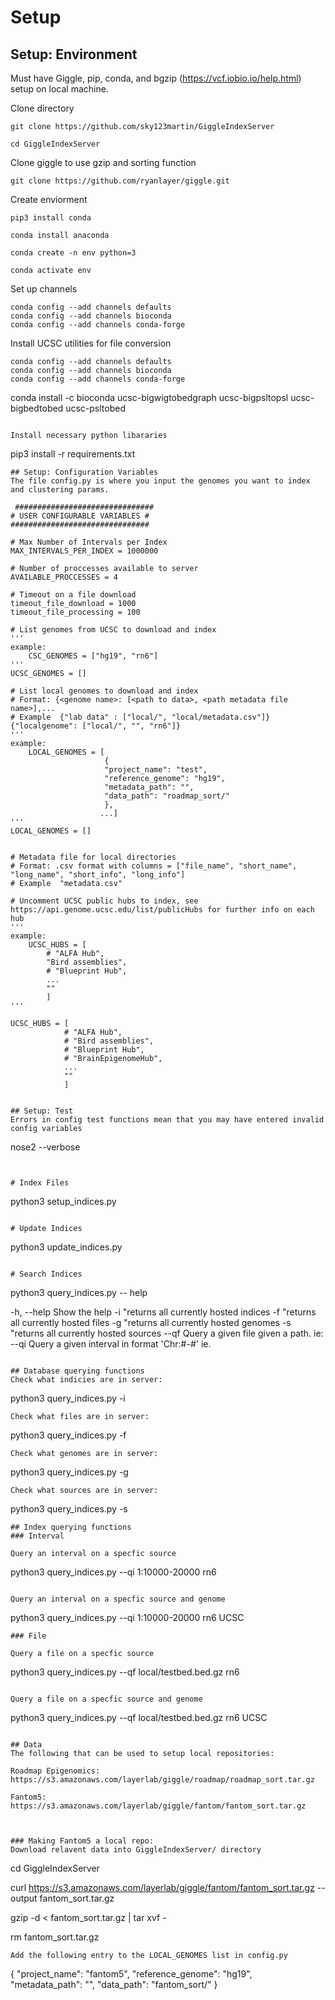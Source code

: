 # Setup
## Setup: Environment

Must have Giggle, pip, conda, and bgzip (https://vcf.iobio.io/help.html) setup on local machine.

Clone directory
```
git clone https://github.com/sky123martin/GiggleIndexServer

cd GiggleIndexServer
```
Clone giggle to use gzip and sorting function
```
git clone https://github.com/ryanlayer/giggle.git
```
Create enviorment
```
pip3 install conda

conda install anaconda

conda create -n env python=3

conda activate env
```
Set up channels
```
conda config --add channels defaults
conda config --add channels bioconda
conda config --add channels conda-forge
```

Install UCSC utilities for file conversion
```
conda config --add channels defaults
conda config --add channels bioconda
conda config --add channels conda-forge
```
conda install -c bioconda ucsc-bigwigtobedgraph ucsc-bigpsltopsl ucsc-bigbedtobed  ucsc-psltobed
```

Install necessary python libararies
```
pip3 install -r requirements.txt 
```
## Setup: Configuration Variables
The file config.py is where you input the genomes you want to index and clustering params.
```
     ###############################
    # USER CONFIGURABLE VARIABLES #
    ###############################
    
    # Max Number of Intervals per Index
    MAX_INTERVALS_PER_INDEX = 1000000

    # Number of proccesses available to server
    AVAILABLE_PROCCESSES = 4

    # Timeout on a file download
    timeout_file_download = 1000
    timeout_file_processing = 100

    # List genomes from UCSC to download and index
    '''
    example:
        CSC_GENOMES = ["hg19", "rn6"]
    '''
    UCSC_GENOMES = []

    # List local genomes to download and index 
    # Format: {<genome name>: [<path to data>, <path metadata file name>],...
    # Example  {"lab data" : ["local/", "local/metadata.csv"]}{"localgenome": ["local/", "", "rn6"]}
    '''
    example:
        LOCAL_GENOMES = [
                         {
                         "project_name": "test",
                         "reference_genome": "hg19",
                         "metadata_path": "",
                         "data_path": "roadmap_sort/"
                         },
                        ...]
    '''
    LOCAL_GENOMES = []


    # Metadata file for local directories
    # Format: .csv format with columns = ["file_name", "short_name", "long_name", "short_info", "long_info"]
    # Example  "metadata.csv"

    # Uncomment UCSC public hubs to index, see https://api.genome.ucsc.edu/list/publicHubs for further info on each hub 
    '''
    example:
        UCSC_HUBS = [
            # "ALFA Hub",
            "Bird assemblies",
            # "Blueprint Hub",
            ...
            ""
            ]
    '''

    UCSC_HUBS = [
                # "ALFA Hub",
                # "Bird assemblies",
                # "Blueprint Hub",
                # "BrainEpigenomeHub",
                ...
                ""
                ]

    
```

## Setup: Test
Errors in config test functions mean that you may have entered invalid config variables 
```
nose2 --verbose
```


# Index Files

```
python3 setup_indices.py
```

# Update Indices
```
python3 update_indices.py
```

# Search Indices

```
python3 query_indices.py -- help

  -h, --help   Show the help
  -i           "returns all currently hosted indices
  -f           "returns all currently hosted files
  -g           "returns all currently hosted genomes
  -s           "returns all currently hosted sources
  --qf         Query a given file given a path. ie: <path> <optional param: source> <optional param: genome>
  --qi         Query a given interval in format 'Chr:#-#' ie. <optional param: source> <optional param: genome>
```

## Database querying functions
Check what indicies are in server:
```
python3 query_indices.py -i
```
Check what files are in server:
```
python3 query_indices.py -f
```
Check what genomes are in server:
```
python3 query_indices.py -g
```
Check what sources are in server:
```
python3 query_indices.py -s
```
## Index querying functions
### Interval

Query an interval on a specfic source
```
python3 query_indices.py --qi 1:10000-20000 rn6
```

Query an interval on a specfic source and genome
```
python3 query_indices.py --qi 1:10000-20000 rn6 UCSC
```
### File

Query a file on a specfic source
```
python3 query_indices.py --qf local/testbed.bed.gz rn6
```

Query a file on a specfic source and genome
```
python3 query_indices.py --qf local/testbed.bed.gz rn6 UCSC
```

## Data
The following that can be used to setup local repositories:

Roadmap Epigenomics: https://s3.amazonaws.com/layerlab/giggle/roadmap/roadmap_sort.tar.gz

Fantom5: https://s3.amazonaws.com/layerlab/giggle/fantom/fantom_sort.tar.gz



### Making Fantom5 a local repo:
Download relavent data into GiggleIndexServer/ directory
```
cd GiggleIndexServer

curl https://s3.amazonaws.com/layerlab/giggle/fantom/fantom_sort.tar.gz --output fantom_sort.tar.gz

gzip -d < fantom_sort.tar.gz | tar xvf -

rm fantom_sort.tar.gz
```
Add the following entry to the LOCAL_GENOMES list in config.py

```
  {
  "project_name": "fantom5",
  "reference_genome": "hg19",
  "metadata_path": "",
  "data_path": "fantom_sort/"
  }
```